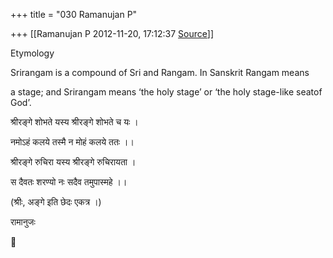 +++
title = "030 Ramanujan P"

+++
[[Ramanujan P	2012-11-20, 17:12:37 [Source](https://groups.google.com/g/bvparishat/c/Mcanh-kMwKo)]]



Etymology

Srirangam is a compound of Sri and Rangam. In Sanskrit Rangam means

a stage; and Srirangam means ‘the holy stage’ or ‘the holy stage-like seatof God’.



श्रीरङ्गे शोभते यस्य श्रीरङ्गे शोभते च यः ।

नमोऽहं कलये तस्मै न मोहं कलये ततः ।।



श्रीरङ्गे रुचिरा यस्य श्रीरङ्गे रुचिरायता ।

स दैवतः शरण्यो नः सदैव तमुपास्महे ।।



(श्रीः, अङ्गे इति छेदः एकत्र ।)



रामानुजः



